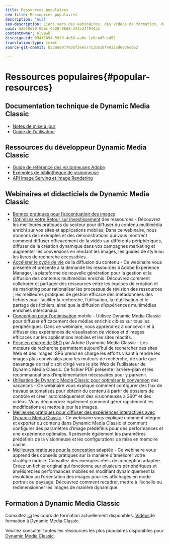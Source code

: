 ```yaml
---
title: Ressources populaires
seo-title: Ressources populaires
description: 'null'
seo-description: Liens vers des webinaires, des vidéos de formation, des informations sur les meilleures pratiques et des ressources destinées aux développeurs.
uuid: a2ef0e50-056c-4528-96d8-343c24f944a2
contentOwner: alvawb
discoiquuid: 094f1894-59f9-4e66-aa0a-1e0c4d7cc452
translation-type: tm+mt
source-git-commit: b53a0e9776bbf3ee577c2b610f44325d6876c062

---
```



# Ressources populaires{#popular-resources}

## Documentation technique de Dynamic Media Classic

* [Notes de mise à jour](https://marketing.adobe.com/resources/help/en_US/s7/release_notes/index.html)
* [Guide de l’utilisateur](introduction.md)

## Ressources du développeur Dynamic Media Classic

* [Guide de référence des visionneuses Adobe](https://marketing.adobe.com/resources/help/en_US/s7/viewers_ref/index.html)
* [Exemples de bibliothèque de visionneuse](https://landing.adobe.com/en/na/dynamic-media/ctir-2755/live-demos.html)
* [API Image Serving et Image Rendering](https://marketing.adobe.com/resources/help/en_US/s7/is_ir_api/index.html)

## Webinaires et didacticiels de Dynamic Media Classic

* [Bonnes pratiques pour l’accentuation des images](/help/assets/s7_sharpening_images.pdf)
* [Optimisez votre Retour sur investissement](https://adobecustomersuccess.adobeconnect.com/p5ar3hfrrec/?launcher=false&fcsContent=true&pbMode=normal&proto=true) des ressources - Découvrez les meilleures pratiques du secteur pour diffuser du contenu multimédia enrichi sur vos sites et applications mobiles. Dans ce webinaire, nous donnons des exemples et des démonstrations qui vous montrent comment diffuser efficacement de la vidéo sur différents périphériques, diffuser de la création dynamique dans vos campagnes marketing et augmenter les conversions en rendant les images, les guides de style ou les livres de recherche accessibles.
* [Accélérer le cycle de vie](https://adobecustomersuccess.adobeconnect.com/p88ducm9pqv/) de la diffusion du contenu - Ce webinaire vous présente et présente à la demande les ressources d’Adobe Experience Manager, la plateforme de nouvelle génération pour la gestion et la diffusion des contenus multimédias enrichis. Découvrez comment collaborer et partager des ressources entre les équipes de création et de marketing pour rationaliser les processus de révision des ressources ; les meilleures pratiques de gestion efficace des métadonnées des fichiers pour faciliter la recherche, l’utilisation, la réutilisation et le partage des fichiers, ainsi que la diffusion d’expériences multimédias enrichies intercanaux.
* [Conception pour l&#39;optimisation](https://adobecustomersuccess.adobeconnect.com/p6oqd3wydif/?launcher=false&fcsContent=true&pbMode=normal&proto=true) mobile - Utilisez Dynamic Media Classic pour diffuser efficacement des médias enrichis ciblés sur tous les périphériques. Dans ce webinaire, vous apprendrez à concevoir et à diffuser des expériences de visualisation de vidéos et d’images efficaces sur les applications mobiles et les sites réactifs.
* [Prise en charge de SEO](/help/assets/s7_seo.pdf) par Adobe Dyanonic Media Classic - Les moteurs de recherche permettent aujourd’hui de rechercher des sites Web et des images. SPS prend en charge les efforts visant à rendre les images plus conviviales pour les moteurs de recherche, de sorte que davantage de trafic soit dirigé vers le site Web de l’utilisateur de Dynamic Media Classic. Ce fichier PDF présente l’arrière-plan et les recommandations d’implémentation nécessaires pour y parvenir.
* [Utilisation de Dynamic Media Classic pour optimiser la conversion](https://adobecustomersuccess.adobeconnect.com/p32n1yr85c9/?proto=true) des vacances - Ce webinaire vous explique comment configurer des flux de travaux automatisés pour obtenir du contenu à partir de dossiers de contrôle et créer automatiquement des visionneuses à 360° et des vidéos. Vous découvrirez également comment gérer rapidement les modifications et mettre à jour les images.
* [Meilleures pratiques pour diffuser des expériences interactives avec Dynamic Media Classic](https://seminars.adobeconnect.com/p7wb8ej3u6d/) - Ce webinaire vous explique comment intégrer et exporter du contenu dans Dynamic Media Classic et comment configurer des paramètres d’image prédéfinis pour des performances et une expérience optimales. Il présente également les paramètres prédéfinis de la visionneuse et les configurations de mise en mémoire cache.
* [Meilleures pratiques pour la conception](https://offers.adobe.com/en/na/marketing/landings/_40458_responsive_design_live_on_demand_webinar.html) adaptée - Ce webinaire vous apprend des conseils pratiques sur la manière d&#39;améliorer votre stratégie mobile. Consultez des exemples réels de conception adaptée. Créez un fichier original qui fonctionne sur plusieurs périphériques et améliorez les performances mobiles en modifiant dynamiquement la résolution ou l’orientation des images pour les affichages en mode portrait ou paysage. Découvrez comment recadrer, mettre à l’échelle ou redimensionner les images de manière dynamique.

## Formation à Dynamic Media Classic

Consultez [ici](https://training.adobe.com/training/courses.html#product=adobe-scene7) les cours de formation actuellement disponibles.
[Vidéos](https://marketing.adobe.com/resources/help/en_US/s7/training-videos/)de formation à Dynamic Media Classic.

Veuillez consulter toutes les ressources les plus populaires disponibles pour [Dynamic Media Classic](home.md).